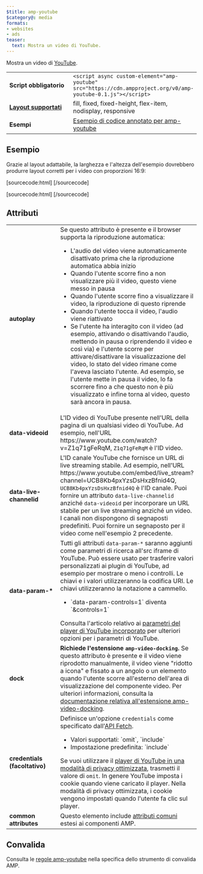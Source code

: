```yaml
---
$title: amp-youtube
$category@: media
formats:
- websites
- ads
teaser:
  text: Mostra un video di YouTube.
---
```




<!--
       Copyright 2016 The AMP HTML Authors. All Rights Reserved.

       Licensed under the Apache License, Version 2.0 (the "License");
     you may not use this file except in compliance with the License.
     You may obtain a copy of the License at

     http://www.apache.org/licenses/LICENSE-2.0

     Unless required by applicable law or agreed to in writing, software
     distributed under the License is distributed on an "AS-IS" BASIS,
     WITHOUT WARRANTIES OR CONDITIONS OF ANY KIND, either express or implied.
     See the License for the specific language governing permissions and
     limitations under the License.
-->



Mostra un video di [YouTube](https://www.youtube.com/).

<table>
  <tr>
    <td width="40%"><strong>Script obbligatorio</strong></td>
    <td><code>&lt;script async custom-element="amp-youtube" src="https://cdn.ampproject.org/v0/amp-youtube-0.1.js">&lt;/script></code></td>
  </tr>
  <tr>
    <td class="col-fourty"><strong><a href="../../../documentation/guides-and-tutorials/develop/style_and_layout/control_layout.md">Layout supportati</a></strong></td>
    <td>fill, fixed, fixed-height, flex-item, nodisplay, responsive</td>
  </tr>
  <tr>
    <td width="40%"><strong>Esempi</strong></td>
    <td><a href="https://ampbyexample.com/components/amp-youtube/">Esempio di codice annotato per amp-youtube</a></td>
  </tr>
</table>

## Esempio

Grazie al layout adattabile, la larghezza e l'altezza dell'esempio dovrebbero produrre layout corretti per i video con proporzioni 16:9:

[sourcecode:html]
<amp-youtube
    data-videoid="mGENRKrdoGY"
    layout="responsive"
    width="480" height="270"></amp-youtube>
  [/sourcecode]

  [sourcecode:html]
  <amp-youtube
      id="myLiveChannel"
      data-live-channelid="UCB8Kb4pxYzsDsHxzBfnid4Q"
      width="358"
      height="204"
      layout="responsive">
    <amp-img
      src="https://i.ytimg.com/vi/Wm1fWz-7nLQ/hqdefault_live.jpg"
      placeholder
      layout="fill"
      />
  </amp-youtube>
  [/sourcecode]

## Attributi

<table>
  <tr>
    <td width="40%"><strong>autoplay</strong></td>
    <td>Se questo attributo è presente e il browser supporta la riproduzione automatica:
      <ul>
        <li>L'audio del video viene automaticamente disattivato prima che la riproduzione automatica abbia inizio
        </li>
        <li>Quando l'utente scorre fino a non visualizzare più il video, questo viene messo in pausa
        </li>
        <li>Quando l'utente scorre fino a visualizzare il video, la riproduzione di questo riprende
        </li>
        <li>Quando l'utente tocca il video, l'audio viene riattivato
        </li>
        <li>Se l'utente ha interagito con il video (ad esempio, attivando o disattivando l'audio, mettendo in pausa o riprendendo il video e così via) e l'utente scorre per attivare/disattivare la visualizzazione del video, lo stato del video rimane come l'aveva lasciato l'utente. Ad esempio, se l'utente mette in pausa il video, lo fa scorrere fino a che questo non è più visualizzato e infine torna al video, questo sarà ancora in pausa.
        </li>
      </ul></td>
    </tr>
    <tr>
      <td width="40%"><strong>data-videoid</strong></td>
      <td>L'ID video di YouTube presente nell'URL della pagina di un qualsiasi video di YouTube.
          Ad esempio, nell'URL https://www.youtube.com/watch?v=Z1q71gFeRqM, <code>Z1q71gFeRqM</code> è l'ID video.</td>
      </tr>
      <tr>
        <td width="40%"><strong>data-live-channelid</strong></td>
        <td>L'ID canale YouTube che fornisce un URL di live streaming stabile. Ad esempio, nell'URL https://www.youtube.com/embed/live_stream?channel=UCB8Kb4pxYzsDsHxzBfnid4Q, <code>UCB8Kb4pxYzsDsHxzBfnid4Q</code> è l'ID canale. Puoi fornire un attributo <code>data-live-channelid</code> anziché <code>data-videoid</code> per incorporare un URL stabile per un live streaming anziché un video. I canali non dispongono di segnaposti predefiniti. Puoi fornire un segnaposto per il video come nell'esempio 2 precedente.</td>
      </tr>
      <tr>
        <td width="40%"><strong>data-param-*</strong></td>
        <td>Tutti gli attributi <code>data-param-*</code> saranno aggiunti come parametri di ricerca all'src iframe di YouTube. Può essere usato per trasferire valori personalizzati ai plugin di YouTube, ad esempio per mostrare o meno i controlli.
            Le chiavi e i valori utilizzeranno la codifica URI. Le chiavi utilizzeranno la notazione a cammello.
            <ul>
            <li>`data-param-controls=1` diventa `&amp;controls=1`</li>
          </ul>
          Consulta l'articolo relativo ai <a href="https://developers.google.com/youtube/player_parameters">parametri del player di YouTube incorporato</a> per ulteriori opzioni per i parametri di YouTube.
        </td>
      </tr>
      <tr>
        <td width="40%"><strong>dock</strong></td>
        <td><strong>Richiede l'estensione <code>amp-video-docking</code>.</strong> Se questo attributo è presente e il video viene riprodotto manualmente, il video viene "ridotto a icona" e fissato a un angolo o un elemento quando l'utente scorre all'esterno dell'area di visualizzazione del componente video.
            Per ulteriori informazioni, consulta la <a href="amp-video-docking.md">documentazione relativa all'estensione amp-video-docking</a>.</td>
        </tr>
        <tr>
          <td width="40%"><strong>credentials (facoltativo)</strong></td>
          <td>Definisce un'opzione <code>credentials</code> come specificato dall'<a href="https://fetch.spec.whatwg.org/">API Fetch</a>.
            <ul>
              <li>Valori supportati: `omit`, `include`</li>
              <li>Impostazione predefinita: `include`</li>
            </ul>
            Se vuoi utilizzare il <a href="http://www.google.com/support/youtube/bin/answer.py?answer=141046">player di YouTube in una modalità di privacy ottimizzata</a>, trasmetti il valore di <code>omit</code>.
            In genere YouTube imposta i cookie quando viene caricato il player. Nella modalità di privacy ottimizzata, i cookie vengono impostati quando l'utente fa clic sul player.</td>
          </tr>
          <tr>
            <td width="40%"><strong>common attributes</strong></td>
            <td>Questo elemento include <a href="../../../documentation/guides-and-tutorials/learn/common_attributes.md">attributi comuni</a> estesi ai componenti AMP.</td>
          </tr>
        </table>

## Convalida

Consulta le [regole amp-youtube](https://github.com/ampproject/amphtml/blob/master/extensions/amp-youtube/validator-amp-youtube.protoascii) nella specifica dello strumento di convalida AMP.
